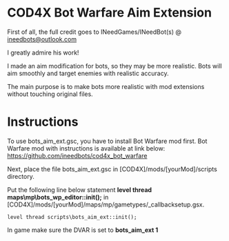 # COD4X Bot Warfare Aim Extension

First of all, the full credit goes to INeedGames/INeedBot(s) @ ineedbots@outlook.com

I greatly admire his work! 

I made an aim modification for bots, so they may be more realistic.
Bots will aim smoothly and target enemies with realistic accuracy.

The main purpose is to make bots more realistic with mod extensions without touching original files.

# Instructions

To use bots_aim_ext.gsc, you have to install Bot Warfare mod first.
Bot Warfare mod with instructions is available at link below:
https://github.com/ineedbots/cod4x_bot_warfare

Next, place the file bots_aim_ext.gsc in [COD4X]/mods/[yourMod]/scripts directory.

Put the following line below statement **level thread maps\mp\bots\_wp_editor::init();** in [COD4X]/mods/[yourMod]/maps/mp/gametypes/_callbacksetup.gsx. 

`level thread scripts\bots_aim_ext::init();`

In game make sure the DVAR is set to **bots_aim_ext 1**
